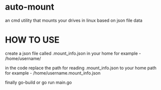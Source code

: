 # auto-mount
an cmd utility that mounts your drives in linux based on json file data


# HOW TO USE

create a json file called .mount_info.json in your home for example - /home/username/

in the code replace the path for reading .mount_info.json to your home path for example - /home/username.mount_info.json

finally go-build or go run main.go
